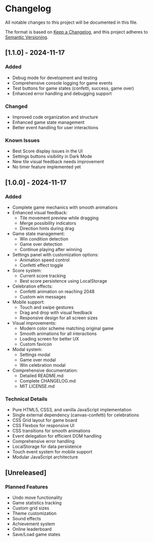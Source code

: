 # Changelog

All notable changes to this project will be documented in this file.

The format is based on [Keep a Changelog](https://keepachangelog.com/en/1.0.0/),
and this project adheres to [Semantic Versioning](https://semver.org/spec/v2.0.0.html).

## [1.1.0] - 2024-11-17

### Added
- Debug mode for development and testing
- Comprehensive console logging for game events
- Test buttons for game states (confetti, success, game over)
- Enhanced error handling and debugging support

### Changed
- Improved code organization and structure
- Enhanced game state management
- Better event handling for user interactions

### Known Issues
- Best Score display issues in the UI
- Settings buttons visibility in Dark Mode
- New tile visual feedback needs improvement
- No timer feature implemented yet

## [1.0.0] - 2024-11-17

### Added
- Complete game mechanics with smooth animations
- Enhanced visual feedback:
  - Tile movement preview while dragging
  - Merge possibility indicators
  - Direction hints during drag
- Game state management:
  - Win condition detection
  - Game over detection
  - Continue playing after winning
- Settings panel with customization options:
  - Animation speed control
  - Confetti effect toggle
- Score system:
  - Current score tracking
  - Best score persistence using LocalStorage
- Celebration effects:
  - Confetti animation on reaching 2048
  - Custom win messages
- Mobile support:
  - Touch and swipe gestures
  - Drag and drop with visual feedback
  - Responsive design for all screen sizes
- Visual improvements:
  - Modern color scheme matching original game
  - Smooth animations for all interactions
  - Loading screen for better UX
  - Custom favicon
- Modal system:
  - Settings modal
  - Game over modal
  - Win celebration modal
- Comprehensive documentation:
  - Detailed README.md
  - Complete CHANGELOG.md
  - MIT LICENSE.md

### Technical Details
- Pure HTML5, CSS3, and vanilla JavaScript implementation
- Single external dependency (canvas-confetti) for celebrations
- CSS Grid layout for game board
- CSS Flexbox for responsive UI
- CSS transitions for smooth animations
- Event delegation for efficient DOM handling
- Comprehensive error handling
- LocalStorage for data persistence
- Touch event system for mobile support
- Modular JavaScript architecture

## [Unreleased]

### Planned Features
- Undo move functionality
- Game statistics tracking
- Custom grid sizes
- Theme customization
- Sound effects
- Achievement system
- Online leaderboard
- Save/Load game states
